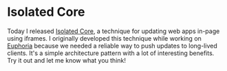 # Isolated Core

Today I released [Isolated Core](http://chromakode.github.io/isolated-core/), a technique for updating web apps in-page using iframes. I originally developed this technique while working on [Euphoria](https://euphoria.io) because we needed a reliable way to push updates to long-lived clients. It's a simple architecture pattern with a lot of interesting benefits. Try it out and let me know what you think!
